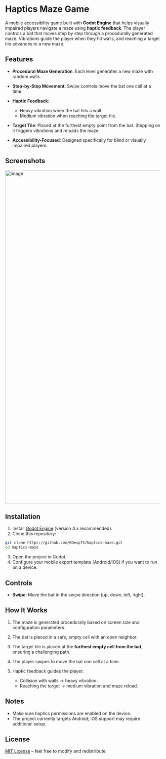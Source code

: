 # Haptics Maze Game

A mobile accessibility game built with **Godot Engine** that helps visually impaired players navigate a maze using **haptic feedback**. The player controls a bat that moves step by step through a procedurally generated maze. Vibrations guide the player when they hit walls, and reaching a target tile advances to a new maze.

## Features

* **Procedural Maze Generation**: Each level generates a new maze with random walls.
* **Step-by-Step Movement**: Swipe controls move the bat one cell at a time.
* **Haptic Feedback**:

  * Heavy vibration when the bat hits a wall.
  * Medium vibration when reaching the target tile.
* **Target Tile**: Placed at the furthest empty point from the bat. Stepping on it triggers vibrations and reloads the maze.
* **Accessibility-Focused**: Designed specifically for blind or visually impaired players.

## Screenshots

<img width="2400" height="1080" alt="image" src="https://github.com/user-attachments/assets/1f15f4db-8d7d-4c44-9ef6-b90815b17316" />


## Installation

1. Install [Godot Engine](https://godotengine.org/) (version 4.x recommended).
2. Clone this repository:

```bash
git clone https://github.com/KDesp73/haptics-maze.git
cd haptics-maze
```

3. Open the project in Godot.
4. Configure your mobile export template (Android/iOS) if you want to run on a device.

## Controls

* **Swipe**: Move the bat in the swipe direction (up, down, left, right).

## How It Works

1. The maze is generated procedurally based on screen size and configuration parameters.
2. The bat is placed in a safe, empty cell with an open neighbor.
3. The target tile is placed at the **furthest empty cell from the bat**, ensuring a challenging path.
4. The player swipes to move the bat one cell at a time.
5. Haptic feedback guides the player:

   * Collision with walls → heavy vibration.
   * Reaching the target → medium vibration and maze reload.

## Notes

* Make sure haptics permissions are enabled on the device.
* The project currently targets Android; iOS support may require additional setup.

## License

[MIT License](./LICENSE) – feel free to modify and redistribute.
